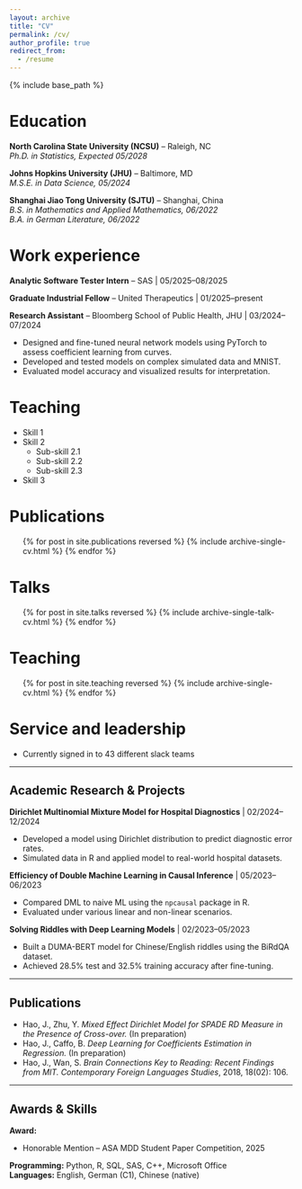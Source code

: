 ```yaml
---
layout: archive
title: "CV"
permalink: /cv/
author_profile: true
redirect_from:
  - /resume
---
```


{% include base_path %}

Education
======
**North Carolina State University (NCSU)** – Raleigh, NC  
_Ph.D. in Statistics, Expected 05/2028_

**Johns Hopkins University (JHU)** – Baltimore, MD  
_M.S.E. in Data Science, 05/2024_  

**Shanghai Jiao Tong University (SJTU)** – Shanghai, China  
_B.S. in Mathematics and Applied Mathematics, 06/2022_  
_B.A. in German Literature, 06/2022_  

Work experience
======
**Analytic Software Tester Intern** – SAS | 05/2025–08/2025 

**Graduate Industrial Fellow** – United Therapeutics | 01/2025–present 

**Research Assistant** – Bloomberg School of Public Health, JHU | 03/2024–07/2024  
- Designed and fine-tuned neural network models using PyTorch to assess coefficient learning from curves.  
- Developed and tested models on complex simulated data and MNIST.  
- Evaluated model accuracy and visualized results for interpretation.


Teaching
======
* Skill 1
* Skill 2
  * Sub-skill 2.1
  * Sub-skill 2.2
  * Sub-skill 2.3
* Skill 3

Publications
======
  <ul>{% for post in site.publications reversed %}
    {% include archive-single-cv.html %}
  {% endfor %}</ul>
  
Talks
======
  <ul>{% for post in site.talks reversed %}
    {% include archive-single-talk-cv.html  %}
  {% endfor %}</ul>
  
Teaching
======
  <ul>{% for post in site.teaching reversed %}
    {% include archive-single-cv.html %}
  {% endfor %}</ul>
  
Service and leadership
======
* Currently signed in to 43 different slack teams



---


## Academic Research & Projects

**Dirichlet Multinomial Mixture Model for Hospital Diagnostics** | 02/2024–12/2024  
- Developed a model using Dirichlet distribution to predict diagnostic error rates.  
- Simulated data in R and applied model to real-world hospital datasets.

**Efficiency of Double Machine Learning in Causal Inference** | 05/2023–06/2023  
- Compared DML to naive ML using the `npcausal` package in R.  
- Evaluated under various linear and non-linear scenarios.

**Solving Riddles with Deep Learning Models** | 02/2023–05/2023  
- Built a DUMA-BERT model for Chinese/English riddles using the BiRdQA dataset.  
- Achieved 28.5% test and 32.5% training accuracy after fine-tuning.

---

## Publications

- Hao, J., Zhu, Y. _Mixed Effect Dirichlet Model for SPADE RD Measure in the Presence of Cross-over._ (In preparation)  
- Hao, J., Caffo, B. _Deep Learning for Coefficients Estimation in Regression._ (In preparation)  
- Hao, J., Wan, S. _Brain Connections Key to Reading: Recent Findings from MIT._ *Contemporary Foreign Languages Studies*, 2018, 18(02): 106.

---

## Awards & Skills

**Award:**  
- Honorable Mention – ASA MDD Student Paper Competition, 2025

**Programming:** Python, R, SQL, SAS, C++, Microsoft Office  
**Languages:** English, German (C1), Chinese (native)
